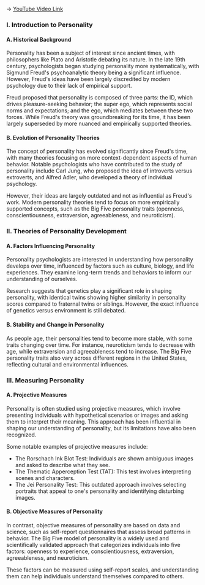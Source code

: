 -> [YouTube Video Link](https://www.youtube.com/watch?v=c9MmGV_w3Dg&list=PLWoagukcejEx2ekCL_IH8oE0tSwwYvvtJ&index=10&pp=iAQB)

### I. Introduction to Personality
#### A. Historical Background

Personality has been a subject of interest since ancient times, with philosophers like Plato and Aristotle debating its nature. In the late 19th century, psychologists began studying personality more systematically, with Sigmund Freud's psychoanalytic theory being a significant influence. However, Freud's ideas have been largely discredited by modern psychology due to their lack of empirical support.

Freud proposed that personality is composed of three parts: the ID, which drives pleasure-seeking behavior; the super ego, which represents social norms and expectations; and the ego, which mediates between these two forces. While Freud's theory was groundbreaking for its time, it has been largely superseded by more nuanced and empirically supported theories.

#### B. Evolution of Personality Theories

The concept of personality has evolved significantly since Freud's time, with many theories focusing on more context-dependent aspects of human behavior. Notable psychologists who have contributed to the study of personality include Carl Jung, who proposed the idea of introverts versus extroverts, and Alfred Adler, who developed a theory of individual psychology.

However, their ideas are largely outdated and not as influential as Freud's work. Modern personality theories tend to focus on more empirically supported concepts, such as the Big Five personality traits (openness, conscientiousness, extraversion, agreeableness, and neuroticism).

### II. Theories of Personality Development
#### A. Factors Influencing Personality

Personality psychologists are interested in understanding how personality develops over time, influenced by factors such as culture, biology, and life experiences. They examine long-term trends and behaviors to inform our understanding of ourselves.

Research suggests that genetics play a significant role in shaping personality, with identical twins showing higher similarity in personality scores compared to fraternal twins or siblings. However, the exact influence of genetics versus environment is still debated.

#### B. Stability and Change in Personality

As people age, their personalities tend to become more stable, with some traits changing over time. For instance, neuroticism tends to decrease with age, while extraversion and agreeableness tend to increase. The Big Five personality traits also vary across different regions in the United States, reflecting cultural and environmental influences.

### III. Measuring Personality
#### A. Projective Measures

Personality is often studied using projective measures, which involve presenting individuals with hypothetical scenarios or images and asking them to interpret their meaning. This approach has been influential in shaping our understanding of personality, but its limitations have also been recognized.

Some notable examples of projective measures include:

*   The Rorschach Ink Blot Test: Individuals are shown ambiguous images and asked to describe what they see.
*   The Thematic Apperception Test (TAT): This test involves interpreting scenes and characters.
*   The Jei Personality Test: This outdated approach involves selecting portraits that appeal to one's personality and identifying disturbing images.

#### B. Objective Measures of Personality

In contrast, objective measures of personality are based on data and science, such as self-report questionnaires that assess broad patterns in behavior. The Big Five model of personality is a widely used and scientifically validated approach that categorizes individuals into five factors: openness to experience, conscientiousness, extraversion, agreeableness, and neuroticism.

These factors can be measured using self-report scales, and understanding them can help individuals understand themselves compared to others.